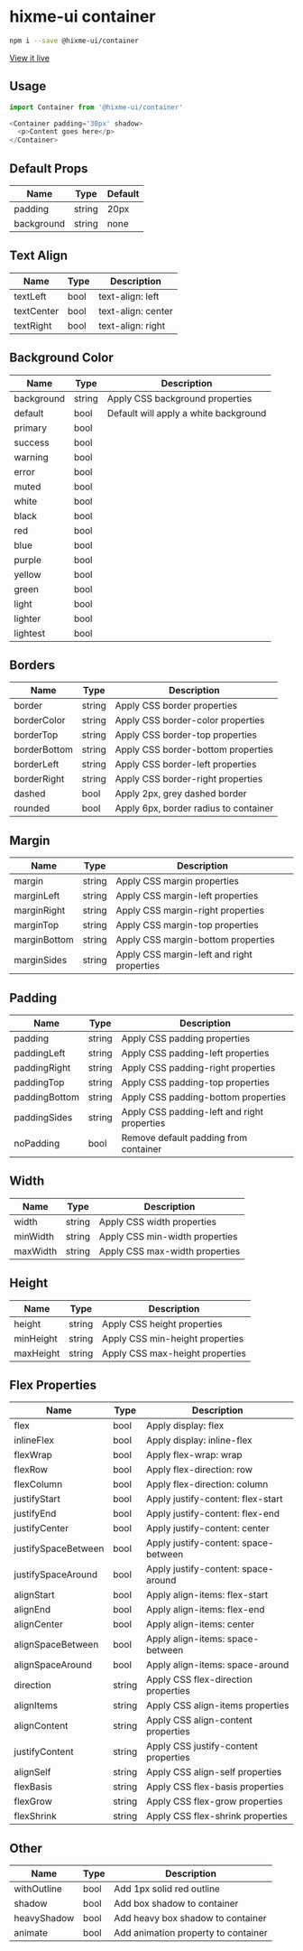# hixme-ui container

```bash
npm i --save @hixme-ui/container
```
[View it live](https://hixme.github.io/hixme-ui/container)

## Usage

```javascript
import Container from '@hixme-ui/container'

<Container padding='30px' shadow>
  <p>Content goes here</p>
</Container>
```

## Default Props

| Name            | Type        | Default        |
| --------------- | ----------- | -------------- |
| padding         | string      | 20px           |
| background      | string      | none           |


## Text Align

| Name            | Type        | Description                           |
| --------------- | ----------- | ------------------------------------- |
| textLeft        | bool        | text-align: left                      |
| textCenter      | bool        | text-align: center                    |
| textRight       | bool        | text-align: right                     |


## Background Color

| Name            | Type        | Description                           |
| --------------- | ----------- | ------------------------------------- |
| background      | string      | Apply CSS background properties       |
| default         | bool        | Default will apply a white background |
| primary         | bool        |                                       |
| success         | bool        |                                       |
| warning         | bool        |                                       |
| error           | bool        |                                       |
| muted           | bool        |                                       |
| white           | bool        |                                       |
| black           | bool        |                                       |
| red             | bool        |                                       |
| blue            | bool        |                                       |
| purple          | bool        |                                       |
| yellow          | bool        |                                       |
| green           | bool        |                                       |
| light           | bool        |                                       |
| lighter         | bool        |                                       |
| lightest        | bool        |


## Borders

| Name            | Type        | Description                           |
| --------------- | ----------- | ------------------------------------- |
| border          | string      | Apply CSS border properties           |
| borderColor     | string      | Apply CSS border-color properties     |
| borderTop       | string      | Apply CSS border-top properties       |
| borderBottom    | string      | Apply CSS border-bottom properties    |
| borderLeft      | string      | Apply CSS border-left properties      |
| borderRight     | string      | Apply CSS border-right properties     |
| dashed          | bool        | Apply 2px, grey dashed border         |
| rounded         | bool        | Apply 6px, border radius to container |


## Margin

| Name            | Type        | Description                                 |
| --------------- | ----------- | ------------------------------------------- |
| margin          | string      | Apply CSS margin properties                 |
| marginLeft      | string      | Apply CSS margin-left properties            |
| marginRight     | string      | Apply CSS margin-right properties           |
| marginTop       | string      | Apply CSS margin-top properties             |
| marginBottom    | string      | Apply CSS margin-bottom properties          |
| marginSides     | string      | Apply CSS margin-left and right properties  |


## Padding

| Name            | Type        | Description                                 |
| --------------- | ----------- | ------------------------------------------- |
| padding         | string      | Apply CSS padding properties                |
| paddingLeft     | string      | Apply CSS padding-left properties           |
| paddingRight    | string      | Apply CSS padding-right properties          |
| paddingTop      | string      | Apply CSS padding-top properties            |
| paddingBottom   | string      | Apply CSS padding-bottom properties         |
| paddingSides    | string      | Apply CSS padding-left and right properties |
| noPadding       | bool        | Remove default padding from container       |


## Width

| Name            | Type        | Description                              |
| --------------- | ----------- | ---------------------------------------- |
| width           | string      | Apply CSS width properties               |
| minWidth        | string      | Apply CSS min-width properties           |
| maxWidth        | string      | Apply CSS max-width properties           |


## Height

| Name            | Type        | Description                              |
| --------------- | ----------- | ---------------------------------------- |
| height          | string      | Apply CSS height properties              |
| minHeight       | string      | Apply CSS min-height properties          |
| maxHeight       | string      | Apply CSS max-height properties          |


## Flex Properties

| Name                | Type        | Description                          |
| ------------------- | ----------- | ------------------------------------ |
| flex                | bool        | Apply display: flex                  |
| inlineFlex          | bool        | Apply display: inline-flex           |
| flexWrap            | bool        | Apply flex-wrap: wrap                |
| flexRow             | bool        | Apply flex-direction: row            |
| flexColumn          | bool        | Apply flex-direction: column         |
| justifyStart        | bool        | Apply justify-content: flex-start    |
| justifyEnd          | bool        | Apply justify-content: flex-end      |
| justifyCenter       | bool        | Apply justify-content: center        |
| justifySpaceBetween | bool        | Apply justify-content: space-between |
| justifySpaceAround  | bool        | Apply justify-content: space-around  |
| alignStart          | bool        | Apply align-items: flex-start        |
| alignEnd            | bool        | Apply align-items: flex-end          |
| alignCenter         | bool        | Apply align-items: center            |
| alignSpaceBetween   | bool        | Apply align-items: space-between     |
| alignSpaceAround    | bool        | Apply align-items: space-around      |
| direction           | string      | Apply CSS flex-direction properties  |
| alignItems          | string      | Apply CSS align-items properties     |
| alignContent        | string      | Apply CSS align-content properties   |
| justifyContent      | string      | Apply CSS justify-content properties |
| alignSelf           | string      | Apply CSS align-self properties      |
| flexBasis           | string      | Apply CSS flex-basis properties      |
| flexGrow            | string      | Apply CSS flex-grow properties       |
| flexShrink          | string      | Apply CSS flex-shrink properties     |


## Other

| Name            | Type        | Description                           |
| --------------- | ----------- | ------------------------------------- |
| withOutline     | bool        | Add 1px solid red outline             |
| shadow          | bool        | Add box shadow to container           |
| heavyShadow     | bool        | Add heavy box shadow to container     |
| animate         | bool        | Add animation property to container   |


